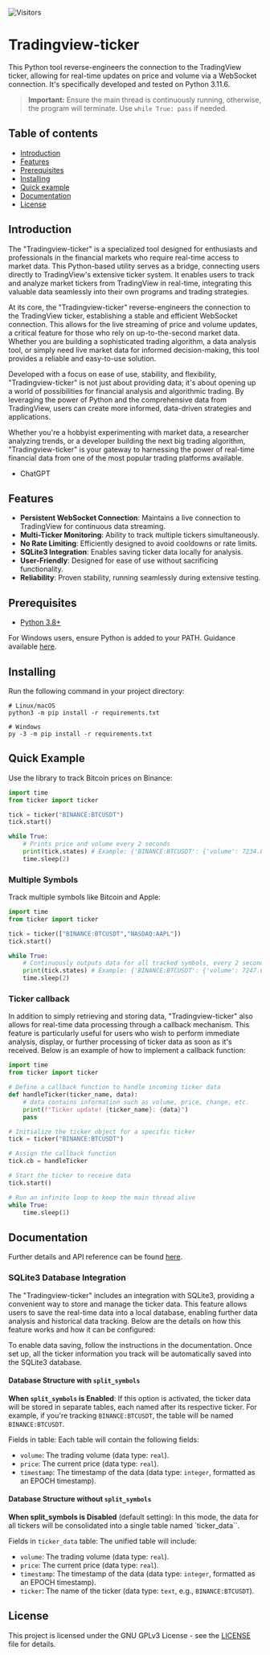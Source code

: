 ![Visitors](https://visitor-badge.laobi.icu/badge?page_id=Hattorius.Tradingview-ticker)
# Tradingview-ticker
This Python tool reverse-engineers the connection to the TradingView ticker, allowing for real-time updates on price and volume via a WebSocket connection. It's specifically developed and tested on Python 3.11.6.

> **Important:** Ensure the main thread is continuously running, otherwise, the program will terminate. Use `while True: pass` if needed.

## Table of contents
* [Introduction](#introduction)
* [Features](#features)
* [Prerequisites](#prerequisites)
* [Installing](#installing)
* [Quick example](#quick-example)
* [Documentation](#documentation)
* [License](#license)

## Introduction
The "Tradingview-ticker" is a specialized tool designed for enthusiasts and professionals in the financial markets who require real-time access to market data. This Python-based utility serves as a bridge, connecting users directly to TradingView's extensive ticker system. It enables users to track and analyze market tickers from TradingView in real-time, integrating this valuable data seamlessly into their own programs and trading strategies.

At its core, the "Tradingview-ticker" reverse-engineers the connection to the TradingView ticker, establishing a stable and efficient WebSocket connection. This allows for the live streaming of price and volume updates, a critical feature for those who rely on up-to-the-second market data. Whether you are building a sophisticated trading algorithm, a data analysis tool, or simply need live market data for informed decision-making, this tool provides a reliable and easy-to-use solution.

Developed with a focus on ease of use, stability, and flexibility, "Tradingview-ticker" is not just about providing data; it's about opening up a world of possibilities for financial analysis and algorithmic trading. By leveraging the power of Python and the comprehensive data from TradingView, users can create more informed, data-driven strategies and applications.

Whether you're a hobbyist experimenting with market data, a researcher analyzing trends, or a developer building the next big trading algorithm, "Tradingview-ticker" is your gateway to harnessing the power of real-time financial data from one of the most popular trading platforms available.

- ChatGPT

## Features
* **Persistent WebSocket Connection**: Maintains a live connection to TradingView for continuous data streaming.
* **Multi-Ticker Monitoring**: Ability to track multiple tickers simultaneously.
* **No Rate Limiting**: Efficiently designed to avoid cooldowns or rate limits.
* **SQLite3 Integration**: Enables saving ticker data locally for analysis.
* **User-Friendly**: Designed for ease of use without sacrificing functionality.
* **Reliability**: Proven stability, running seamlessly during extensive testing.

## Prerequisites
* [Python 3.8+](https://www.python.org/downloads/)

For Windows users, ensure Python is added to your PATH. Guidance available [here](https://superuser.com/a/143121).

## Installing
Run the following command in your project directory:
```
# Linux/macOS
python3 -m pip install -r requirements.txt

# Windows
py -3 -m pip install -r requirements.txt
```

## Quick Example
Use the library to track Bitcoin prices on Binance:

```py
import time
from ticker import ticker

tick = ticker("BINANCE:BTCUSDT")
tick.start()

while True:
    # Prints price and volume every 2 seconds
    print(tick.states) # Example: {'BINANCE:BTCUSDT': {'volume': 7234.88273, 'price': 42759.18, 'change': 248.08, 'changePercentage': 0.58, 'time': 1705390590}}
    time.sleep(2)
```

### Multiple Symbols
Track multiple symbols like Bitcoin and Apple:

```py
import time
from ticker import ticker

tick = ticker(["BINANCE:BTCUSDT","NASDAQ:AAPL"])
tick.start()

while True:
    # Continuously outputs data for all tracked symbols, every 2 seconds
    print(tick.states) # Example: {'BINANCE:BTCUSDT': {'volume': 7247.69177, 'price': 42749.32, 'change': 238.22, 'changePercentage': 0.56, 'time': 1705390650}, 'NASDAQ:AAPL': {'volume': 40477782, 'price': 185.92, 'change': 0.33, 'changePercentage': 0.18, 'time': 1705107599}}
    time.sleep(2)
```

### Ticker callback
In addition to simply retrieving and storing data, "Tradingview-ticker" also allows for real-time data processing through a callback mechanism. This feature is particularly useful for users who wish to perform immediate analysis, display, or further processing of ticker data as soon as it's received. Below is an example of how to implement a callback function:
```py
import time
from ticker import ticker

# Define a callback function to handle incoming ticker data
def handleTicker(ticker_name, data):
    # data contains information such as volume, price, change, etc.
    print(f"Ticker update! {ticker_name}: {data}")
    pass

# Initialize the ticker object for a specific ticker
tick = ticker("BINANCE:BTCUSDT")

# Assign the callback function
tick.cb = handleTicker

# Start the ticker to receive data
tick.start()

# Run an infinite loop to keep the main thread alive
while True:
    time.sleep(1)
```

## Documentation
Further details and API reference can be found [here](https://github.com/Hattorius/Tradingview-ticker/wiki/API-Reference).

### SQLite3 Database Integration
The "Tradingview-ticker" includes an integration with SQLite3, providing a convenient way to store and manage the ticker data. This feature allows users to save the real-time data into a local database, enabling further data analysis and historical data tracking. Below are the details on how this feature works and how it can be configured:

To enable data saving, follow the instructions in the documentation. Once set up, all the ticker information you track will be automatically saved into the SQLite3 database.

#### Database Structure with `split_symbols`
**When `split_symbols` is Enabled**: If this option is activated, the ticker data will be stored in separate tables, each named after its respective ticker. For example, if you're tracking `BINANCE:BTCUSDT`, the table will be named `BINANCE:BTCUSDT`.

Fields in table: Each table will contain the following fields:
- `volume`: The trading volume (data type: `real`).
- `price`: The current price (data type: `real`).
- `timestamp`: The timestamp of the data (data type: `integer`, formatted as an EPOCH timestamp).

#### Database Structure without `split_symbols`
**When split_symbols is Disabled** (default setting): In this mode, the data for all tickers will be consolidated into a single table named `ticker_data``.

Fields in `ticker_data` table: The unified table will include:
- `volume`: The trading volume (data type: `real`).
- `price`: The current price (data type: `real`).
- `timestamp`: The timestamp of the data (data type: `integer`, formatted as an EPOCH timestamp).
- `ticker`: The name of the ticker (data type: `text`, e.g., `BINANCE:BTCUSDT`).

## License
This project is licensed under the GNU GPLv3 License - see the [LICENSE](LICENSE) file for details.
